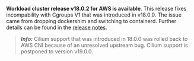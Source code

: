 **Workload cluster release v18.0.2 for AWS is available**. This release fixes incompability with Cgroups V1 that was introduced in v18.0.0. The issue came from dropping dockershim and switching to containerd. Further details can be found in the [release notes](https://docs.giantswarm.io/changes/workload-cluster-releases-aws/releases/aws-v18.0.2/).

> **_Info:_** Cilium support that was introduced in 18.0.0 was rolled back to AWS CNI because of an unresolved upstream bug. Cilium support is postponed to version v19.0.0.
